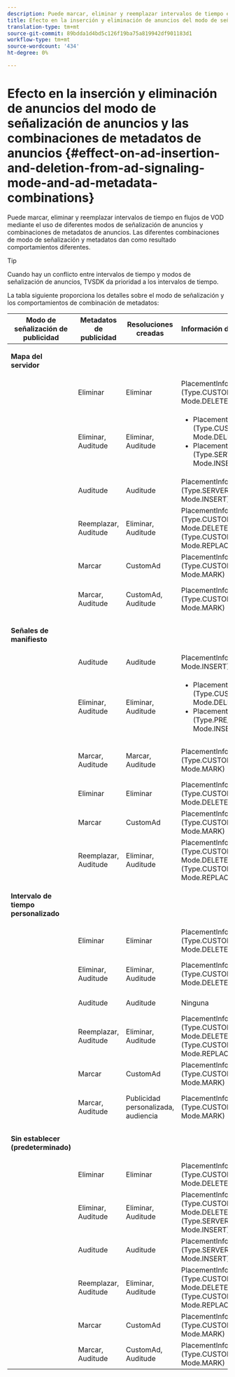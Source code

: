 ```yaml
---
description: Puede marcar, eliminar y reemplazar intervalos de tiempo en flujos de VOD mediante el uso de diferentes modos de señalización de anuncios y combinaciones de metadatos de anuncios. Las diferentes combinaciones de modo de señalización y metadatos dan como resultado comportamientos diferentes.
title: Efecto en la inserción y eliminación de anuncios del modo de señalización de anuncios y las combinaciones de metadatos de anuncios
translation-type: tm+mt
source-git-commit: 89bdda1d4bd5c126f19ba75a819942df901183d1
workflow-type: tm+mt
source-wordcount: '434'
ht-degree: 0%

---
```



# Efecto en la inserción y eliminación de anuncios del modo de señalización de anuncios y las combinaciones de metadatos de anuncios {#effect-on-ad-insertion-and-deletion-from-ad-signaling-mode-and-ad-metadata-combinations}

Puede marcar, eliminar y reemplazar intervalos de tiempo en flujos de VOD mediante el uso de diferentes modos de señalización de anuncios y combinaciones de metadatos de anuncios. Las diferentes combinaciones de modo de señalización y metadatos dan como resultado comportamientos diferentes.

>[!TIP]
>
>Cuando hay un conflicto entre intervalos de tiempo y modos de señalización de anuncios, TVSDK da prioridad a los intervalos de tiempo.

La tabla siguiente proporciona los detalles sobre el modo de señalización y los comportamientos de combinación de metadatos:

<table id="table_6044AA1ACFA244FA814EA2D0766C6D12"> 
 <thead> 
  <tr> 
   <th class="entry"> Modo de señalización de publicidad </th> 
   <th class="entry"> Metadatos de publicidad </th> 
   <th class="entry"> Resoluciones creadas </th> 
   <th class="entry"><span class="codeph"> </span> Información de ubicación creada </th> 
   <th class="entry"> Comportamiento resultante </th> 
  </tr> 
 </thead>
 <tbody> 
  <tr> 
   <td colname="1"> <p><b>Mapa del servidor</b> </p> </td> 
   <td colname="2"> </td> 
   <td colname="3"> </td> 
   <td colname="4"> </td> 
   <td colname="5"> </td> 
  </tr> 
  <tr> 
   <td> </td> 
   <td> Eliminar </td> 
   <td> Eliminar </td> 
   <td><span class="codeph"> PlacementInfo (Type.CUSTOM_TIME_RANGE, Mode.DELETE)</span> </td> 
   <td> Rangos eliminados </td> 
  </tr> 
  <tr> 
   <td></td> 
   <td> Eliminar, Auditude </td> 
   <td> Eliminar, Auditude </td> 
   <td> 
    <ul id="ul_E0A2F885E93B4D23A486C37B305E17D8"> 
     <li id="li_D977B398D3904A44AFEC4B05AB0E3340"><span class="codeph"> PlacementInfo (Type.CUSTOM_TIME_RANGE, Mode.DELETE),  </span> </li> 
     <li id="li_439886CB38AA46239C2E40352443888A"><span class="codeph"> PlacementInfo (Type.SERVER_MAP, Mode.INSERT)</span> </li> 
    </ul> </td> 
   <td> Rangos eliminados, anuncios insertados </td> 
  </tr> 
  <tr> 
   <td></td> 
   <td> Auditude </td> 
   <td> Auditude </td> 
   <td><span class="codeph"> PlacementInfo (Type.SERVER_MAP, Mode.INSERT)</span> </td> 
   <td> Anuncios insertados </td> 
  </tr> 
  <tr> 
   <td></td> 
   <td> Reemplazar, Auditude </td> 
   <td> Eliminar, Auditude </td> 
   <td><span class="codeph"> PlacementInfo (Type.CUSTOM_TIME_RANGE, Mode.DELETE), PlacementInfo (Type.CUSTOM_TIME_RANGE, Mode.REPLACE)</span> </td> 
   <td> Rangos reemplazados </td> 
  </tr> 
  <tr> 
   <td></td> 
   <td> Marcar </td> 
   <td> CustomAd </td> 
   <td><span class="codeph"> PlacementInfo (Type.CUSTOM_TIME_RANGE, Mode.MARK)</span> </td> 
   <td> Rangos marcados </td> 
  </tr> 
  <tr> 
   <td></td> 
   <td> Marcar, Auditude </td> 
   <td> CustomAd, Auditude </td> 
   <td><span class="codeph"> PlacementInfo (Type.CUSTOM_TIME_RANGE, Mode.MARK)</span> </td> 
   <td> Rangos marcados, sin anuncios insertados </td> 
  </tr> 
  <tr> 
   <td colname="1"> <p><b>Señales de manifiesto</b> </p> </td> 
   <td colname="2"> </td> 
   <td colname="3"> </td> 
   <td colname="4"> </td> 
   <td colname="5"> </td> 
  </tr> 
  <tr> 
   <td></td> 
   <td> Auditude </td> 
   <td> Auditude </td> 
   <td><span class="codeph"> PlacementInfo (Type.PRE_ROLL, Mode.INSERT)</span> </td> 
   <td> Anuncios insertados </td> 
  </tr> 
  <tr> 
   <td></td> 
   <td> Eliminar, Auditude </td> 
   <td> Eliminar, Auditude </td> 
   <td> 
    <ul id="ul_2DD298538E9344B9BAB882485BB57747"> 
     <li id="li_F39A69EFA7ED45C18978A2C462AF7641"><span class="codeph"> PlacementInfo (Type.CUSTOM_TIME_RANGE, Mode.DELETE)</span> </li> 
     <li id="li_8CCDA3B1C63F4BC396F28F443D8C42F8"><span class="codeph"> PlacementInfo (Type.PRE_ROLL, Mode.INSERT)</span> </li> 
    </ul> </td> 
   <td> Rangos eliminados, anuncios insertados </td> 
  </tr> 
  <tr> 
   <td></td> 
   <td> Marcar, Auditude </td> 
   <td> Marcar, Auditude </td> 
   <td><span class="codeph"> PlacementInfo (Type.CUSTOM_TIME_RANGE, Mode.MARK)</span> </td> 
   <td> Rangos marcados, sin anuncios insertados </td> 
  </tr> 
  <tr> 
   <td></td> 
   <td> Eliminar </td> 
   <td> Eliminar </td> 
   <td><span class="codeph"> PlacementInfo (Type.CUSTOM_TIME_RANGE, Mode.DELETE)</span> </td> 
   <td> Rangos eliminados </td> 
  </tr> 
  <tr> 
   <td></td> 
   <td> Marcar </td> 
   <td> CustomAd </td> 
   <td><span class="codeph"> PlacementInfo (Type.CUSTOM_TIME_RANGE, Mode.MARK)</span> </td> 
   <td> Rangos marcados </td> 
  </tr> 
  <tr> 
   <td></td> 
   <td> Reemplazar, Auditude </td> 
   <td> Eliminar, Auditude </td> 
   <td><span class="codeph"> PlacementInfo (Type.CUSTOM_TIME_RANGE, Mode.DELETE), PlacementInfo (Type.CUSTOM_TIME_RANGE, Mode.REPLACE)</span> </td> 
   <td> Rangos reemplazados </td> 
  </tr> 
  <tr> 
   <td colname="1"> <p><b>Intervalo de tiempo personalizado</b> </p> </td> 
   <td colname="2"> </td> 
   <td colname="3"> </td> 
   <td colname="4"> </td> 
   <td colname="5"> </td> 
  </tr> 
  <tr> 
   <td></td> 
   <td> Eliminar </td> 
   <td> Eliminar </td> 
   <td><span class="codeph"> PlacementInfo (Type.CUSTOM_TIME_RANGE, Mode.DELETE)</span> </td> 
   <td> Rangos eliminados </td> 
  </tr> 
  <tr> 
   <td></td> 
   <td> Eliminar, Auditude </td> 
   <td> Eliminar, Auditude </td> 
   <td><span class="codeph"> PlacementInfo (Type.CUSTOM_TIME_RANGE, Mode.DELETE)</span> </td> 
   <td> Rangos eliminados, sin anuncios insertados </td> 
  </tr> 
  <tr> 
   <td></td> 
   <td> Auditude </td> 
   <td> Auditude </td> 
   <td> Ninguna </td> 
   <td> No se insertaron anuncios </td> 
  </tr> 
  <tr> 
   <td></td> 
   <td> Reemplazar, Auditude </td> 
   <td> Eliminar, Auditude </td> 
   <td><span class="codeph"> PlacementInfo (Type.CUSTOM_TIME_RANGE, Mode.DELETE), PlacementInfo (Type.CUSTOM_TIME_RANGE, Mode.REPLACE)</span> </td> 
   <td> Rangos reemplazados por anuncios </td> 
  </tr> 
  <tr> 
   <td></td> 
   <td> Marcar </td> 
   <td> CustomAd </td> 
   <td><span class="codeph"> PlacementInfo (Type.CUSTOM_TIME_RANGE, Mode.MARK)</span> </td> 
   <td> Rangos marcados </td> 
  </tr> 
  <tr> 
   <td></td> 
   <td> Marcar, Auditude </td> 
   <td> Publicidad personalizada, audiencia </td> 
   <td><span class="codeph"> PlacementInfo (Type.CUSTOM_TIME_RANGE, Mode.MARK)</span> </td> 
   <td> Rangos marcados, sin anuncios insertados </td> 
  </tr> 
  <tr> 
   <td colname="1"> <p><b>Sin establecer (predeterminado)</b> </p> </td> 
   <td colname="2"> </td> 
   <td colname="3"> </td> 
   <td colname="4"> </td> 
   <td colname="5"> </td> 
  </tr> 
  <tr> 
   <td></td> 
   <td> Eliminar </td> 
   <td> Eliminar </td> 
   <td><span class="codeph"> PlacementInfo (Type.CUSTOM_TIME_RANGE, Mode.DELETE)</span> </td> 
   <td> Rangos eliminados </td> 
  </tr> 
  <tr> 
   <td></td> 
   <td> Eliminar, Auditude </td> 
   <td> Eliminar, Auditude </td> 
   <td><span class="codeph"> PlacementInfo (Type.CUSTOM_TIME_RANGE, Mode.DELETE), PlacementInfo (Type.SERVER_MAP, Mode.INSERT)</span> </td> 
   <td> Rangos eliminados, anuncios insertados </td> 
  </tr> 
  <tr> 
   <td></td> 
   <td> Auditude </td> 
   <td> Auditude </td> 
   <td><span class="codeph"> PlacementInfo (Type.SERVER_MAP, Mode.INSERT)</span> </td> 
   <td> Anuncios insertados </td> 
  </tr> 
  <tr> 
   <td></td> 
   <td> Reemplazar, Auditude </td> 
   <td> Eliminar, Auditude </td> 
   <td><span class="codeph"> PlacementInfo (Type.CUSTOM_TIME_RANGE, Mode.DELETE), PlacementInfo (Type.CUSTOM_TIME_RANGE, Mode.REPLACE)</span> </td> 
   <td> Rangos reemplazados por anuncios </td> 
  </tr> 
  <tr> 
   <td></td> 
   <td> Marcar </td> 
   <td> CustomAd </td> 
   <td><span class="codeph"> PlacementInfo (Type.CUSTOM_TIME_RANGE, Mode.MARK)</span> </td> 
   <td> Rangos marcados </td> 
  </tr> 
  <tr> 
   <td></td> 
   <td> Marcar, Auditude </td> 
   <td> CustomAd, Auditude </td> 
   <td><span class="codeph"> PlacementInfo (Type.CUSTOM_TIME_RANGE, Mode.MARK)</span> </td> 
   <td> Rangos marcados </td> 
  </tr> 
 </tbody> 
</table>

